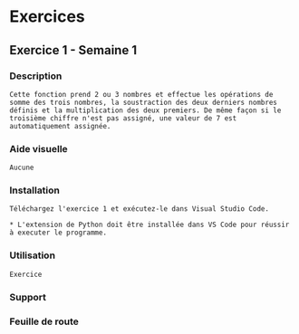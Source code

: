 # Exercices
## Exercice 1 - Semaine 1
### Description
    Cette fonction prend 2 ou 3 nombres et effectue les opérations de somme des trois nombres, la soustraction des deux derniers nombres définis et la multiplication des deux premiers. De même façon si le troisième chiffre n'est pas assigné, une valeur de 7 est automatiquement assignée.

### Aide visuelle
    Aucune

### Installation
    Téléchargez l'exercice 1 et exécutez-le dans Visual Studio Code. 

    * L'extension de Python doit être installée dans VS Code pour réussir à executer le programme.

### Utilisation
    Exercice 

### Support

### Feuille de route
